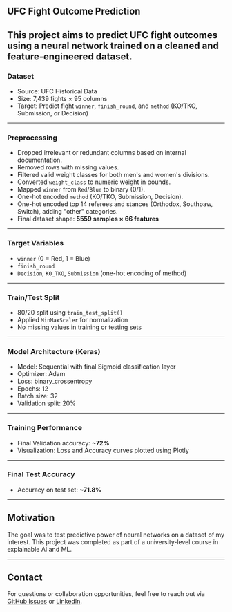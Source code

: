 ## UFC Fight Outcome Prediction

This project aims to predict UFC fight outcomes using a neural network trained on a cleaned and feature-engineered dataset.
---
### Dataset
- Source: UFC Historical Data
- Size: 7,439 fights × 95 columns
- Target: Predict fight `winner`, `finish_round`, and `method` (KO/TKO, Submission, or Decision)
---
### Preprocessing
- Dropped irrelevant or redundant columns based on internal documentation.
- Removed rows with missing values.
- Filtered valid weight classes for both men's and women's divisions.
- Converted `weight_class` to numeric weight in pounds.
- Mapped `winner` from `Red`/`Blue` to binary (0/1).
- One-hot encoded `method` (KO/TKO, Submission, Decision).
- One-hot encoded top 14 referees and stances (Orthodox, Southpaw, Switch), adding "other" categories.
- Final dataset shape: **5559 samples × 66 features**
---
### Target Variables
- `winner` (0 = Red, 1 = Blue)
- `finish_round`
- `Decision`, `KO_TKO`, `Submission` (one-hot encoding of method)
---
### Train/Test Split
- 80/20 split using `train_test_split()`
- Applied `MinMaxScaler` for normalization
- No missing values in training or testing sets
---
### Model Architecture (Keras)
- Model: Sequential with final Sigmoid classification layer
- Optimizer: Adam
- Loss: binary_crossentropy
- Epochs: 12
- Batch size: 32
- Validation split: 20%
---
### Training Performance 
- Final Validation accuracy: **~72%**
- Visualization: Loss and Accuracy curves plotted using Plotly
---
### Final Test Accuracy
- Accuracy on test set: **~71.8%**
---
## Motivation

The goal was to test predictive power of neural networks on a dataset of my interest. This project was completed as part of a university-level course in explainable AI and ML.

---

## Contact

For questions or collaboration opportunities, feel free to reach out via [GitHub Issues](../../issues) or [LinkedIn]((https://www.linkedin.com/in/josequeira/)).

